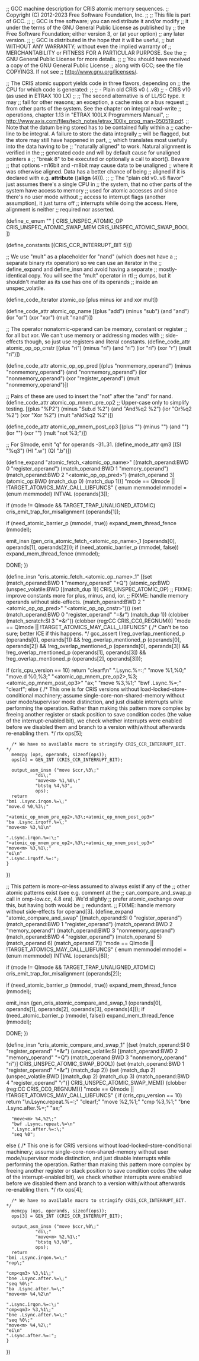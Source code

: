 ;; GCC machine description for CRIS atomic memory sequences.
;; Copyright (C) 2012-2023 Free Software Foundation, Inc.
;;
;; This file is part of GCC.
;;
;; GCC is free software; you can redistribute it and/or modify
;; it under the terms of the GNU General Public License as published by
;; the Free Software Foundation; either version 3, or (at your option)
;; any later version.
;;
;; GCC is distributed in the hope that it will be useful,
;; but WITHOUT ANY WARRANTY; without even the implied warranty of
;; MERCHANTABILITY or FITNESS FOR A PARTICULAR PURPOSE.  See the
;; GNU General Public License for more details.
;;
;; You should have received a copy of the GNU General Public License
;; along with GCC; see the file COPYING3.  If not see
;; <http://www.gnu.org/licenses/>.

;; The CRIS atomic support yields code in three flavors, depending on
;; the CPU for which code is generated:
;;
;; - Plain old CRIS v0 (..v8)
;; - CRIS v10 (as used in ETRAX 100 LX)
;;
;; The second alternative is of LL/SC type.  It may
;; fail for other reasons; an exception, a cache miss or a bus request
;; from other parts of the system.  See the chapter on integral read-write
;; operations, chapter 1.13 in "ETRAX 100LX Programmers Manual",
;; <http://www.axis.com/files/tech_notes/etrax_100lx_prog_man-050519.pdf>.
;; Note that the datum being stored has to be contained fully within a
;; cache-line to be integral.  A failure to store the data integrally
;; will be flagged, but the store may still have happened in part,
;; which translates most usefully into the data having to be
;; "naturally aligned" to work.  Natural alignment is verified in the
;; generated code and will by default cause for unaligned pointers a
;; "break 8" to be executed or optionally a call to abort().  Beware
;; that options -m16bit and -m8bit may cause data to be unaligned
;; where it was otherwise aligned.  Data has a better chance of being
;; aligned if it is declared with e.g. __attribute__ ((__align__ (4))).
;;
;; The "plain old v0..v8 flavor" just assumes there's a single CPU in
;; the system, that no other parts of the system have access to memory
;; used for atomic accesses and since there's no user mode without
;; access to interrupt flags (another assumption), it just turns off
;; interrupts while doing the access.  Here, alignment is neither
;; required nor asserted.

(define_c_enum ""
  [
   CRIS_UNSPEC_ATOMIC_OP
   CRIS_UNSPEC_ATOMIC_SWAP_MEM
   CRIS_UNSPEC_ATOMIC_SWAP_BOOL
  ])

(define_constants [(CRIS_CCR_INTERRUPT_BIT 5)])

;; We use "mult" as a placeholder for "nand" (which does not have a
;; separate binary rtx operation) so we can use an iterator in the
;; define_expand and define_insn and avoid having a separate
;; mostly-identical copy.  You will see the "mult" operator in rtl
;; dumps, but it shouldn't matter as its use has one of its operands
;; inside an unspec_volatile.

(define_code_iterator atomic_op [plus minus ior and xor mult])

(define_code_attr atomic_op_name
 [(plus "add") (minus "sub") (and "and") (ior "or") (xor "xor") (mult "nand")])

;; The operator nonatomic-operand can be memory, constant or register
;; for all but xor.  We can't use memory or addressing modes with
;; side-effects though, so just use registers and literal constants.
(define_code_attr atomic_op_op_cnstr
 [(plus "ri") (minus "ri") (and "ri") (ior "ri") (xor "r") (mult "ri")])

(define_code_attr atomic_op_op_pred
 [(plus "nonmemory_operand") (minus "nonmemory_operand")
  (and "nonmemory_operand") (ior "nonmemory_operand")
  (xor "register_operand") (mult "nonmemory_operand")])

;; Pairs of these are used to insert the "not" after the "and" for nand.
(define_code_attr atomic_op_mnem_pre_op2 ;; Upper-case only to simplify testing.
 [(plus "%P2") (minus "Sub.d %2") (and "And%q2 %2") (ior "Or%q2 %2") (xor "Xor %2")
  (mult "aNd%q2 %2")])

(define_code_attr atomic_op_mnem_post_op3
 [(plus "") (minus "") (and "") (ior "") (xor "") (mult "not %3\;")])

;; For SImode, emit "q" for operands -31..31.
(define_mode_attr qm3 [(SI "%q3") (HI ".w") (QI ".b")])

(define_expand "atomic_fetch_<atomic_op_name><mode>"
  [(match_operand:BWD 0 "register_operand")
   (match_operand:BWD 1 "memory_operand")
   (match_operand:BWD 2 "<atomic_op_op_pred>")
   (match_operand 3)
   (atomic_op:BWD (match_dup 0) (match_dup 1))]
  "<MODE>mode == QImode || !TARGET_ATOMICS_MAY_CALL_LIBFUNCS"
{
  enum memmodel mmodel = (enum memmodel) INTVAL (operands[3]);

  if (<MODE>mode != QImode && TARGET_TRAP_UNALIGNED_ATOMIC)
    cris_emit_trap_for_misalignment (operands[1]);

  if (need_atomic_barrier_p (mmodel, true))
    expand_mem_thread_fence (mmodel);

  emit_insn (gen_cris_atomic_fetch_<atomic_op_name><mode>_1 (operands[0],
							     operands[1],
							     operands[2]));
  if (need_atomic_barrier_p (mmodel, false))
    expand_mem_thread_fence (mmodel);

  DONE;
})

(define_insn "cris_atomic_fetch_<atomic_op_name><mode>_1"
  [(set (match_operand:BWD 1 "memory_operand" "+Q")
	(atomic_op:BWD
	 (unspec_volatile:BWD [(match_dup 1)] CRIS_UNSPEC_ATOMIC_OP)
	 ;; FIXME: improve constants more for plus, minus, and, ior.
	 ;; FIXME: handle memory operands without side-effects.
	 (match_operand:BWD 2 "<atomic_op_op_pred>" "<atomic_op_op_cnstr>")))
   (set (match_operand:BWD 0 "register_operand" "=&r")
	(match_dup 1))
   (clobber (match_scratch:SI 3 "=&r"))
   (clobber (reg:CC CRIS_CC0_REGNUM))]
  "<MODE>mode == QImode || !TARGET_ATOMICS_MAY_CALL_LIBFUNCS"
{
  /* Can't be too sure; better ICE if this happens.  */
  gcc_assert (!reg_overlap_mentioned_p (operands[0], operands[1])
	      && !reg_overlap_mentioned_p (operands[0], operands[2])
	      && !reg_overlap_mentioned_p (operands[0], operands[3])
	      && !reg_overlap_mentioned_p (operands[1], operands[3])
	      && !reg_overlap_mentioned_p (operands[2], operands[3]));

  if (cris_cpu_version == 10)
    return
      "clearf\n"
      ".Lsync.%=:\;"
      "move<m> %1,%0\;"
      "move.d %0,%3\;"
      "<atomic_op_mnem_pre_op2>,%3\;<atomic_op_mnem_post_op3>"
      "ax\;"
      "move<m> %3,%1\;"
      "bwf .Lsync.%=\;"
      "clearf";
  else
    {
      /* This one is for CRIS versions without load-locked-store-conditional
	 machinery; assume single-core-non-shared-memory without user
	 mode/supervisor mode distinction, and just disable interrupts
	 while performing the operation.
	 Rather than making this pattern more complex by freeing another
	 register or stack position to save condition codes (the value
	 of the interrupt-enabled bit), we check whether interrupts were
	 enabled before we disabled them and branch to a version
	 with/without afterwards re-enabling them.  */
      rtx ops[5];

      /* We have no available macro to stringify CRIS_CCR_INTERRUPT_BIT.  */
      memcpy (ops, operands, sizeof(ops));
      ops[4] = GEN_INT (CRIS_CCR_INTERRUPT_BIT);

      output_asm_insn ("move $ccr,%3\;"
		       "di\;"
		       "move<m> %1,%0\;"
		       "btstq %4,%3",
		       ops);
      return
	"bmi .Lsync.irqon.%=\;"
	"move.d %0,%3\;"

	"<atomic_op_mnem_pre_op2>,%3\;<atomic_op_mnem_post_op3>"
	"ba .Lsync.irqoff.%=\;"
	"move<m> %3,%1\n"

	".Lsync.irqon.%=:\;"
	"<atomic_op_mnem_pre_op2>,%3\;<atomic_op_mnem_post_op3>"
	"move<m> %3,%1\;"
	"ei\n"
	".Lsync.irqoff.%=:";
    }
})

;; This pattern is more-or-less assumed to always exist if any of the
;; other atomic patterns exist (see e.g.  comment at the
;; can_compare_and_swap_p call in omp-low.cc, 4.8 era).  We'd slightly
;; prefer atomic_exchange<mode> over this, but having both would be
;; redundant.
;; FIXME: handle memory without side-effects for operand[3].
(define_expand "atomic_compare_and_swap<mode>"
  [(match_operand:SI 0 "register_operand")
   (match_operand:BWD 1 "register_operand")
   (match_operand:BWD 2 "memory_operand")
   (match_operand:BWD 3 "nonmemory_operand")
   (match_operand:BWD 4 "register_operand")
   (match_operand 5)
   (match_operand 6)
   (match_operand 7)]
  "<MODE>mode == QImode || !TARGET_ATOMICS_MAY_CALL_LIBFUNCS"
{
  enum memmodel mmodel = (enum memmodel) INTVAL (operands[6]);

  if (<MODE>mode != QImode && TARGET_TRAP_UNALIGNED_ATOMIC)
    cris_emit_trap_for_misalignment (operands[2]);

  if (need_atomic_barrier_p (mmodel, true))
    expand_mem_thread_fence (mmodel);

  emit_insn (gen_cris_atomic_compare_and_swap<mode>_1 (operands[0],
						       operands[1],
						       operands[2],
						       operands[3],
						       operands[4]));
  if (need_atomic_barrier_p (mmodel, false))
    expand_mem_thread_fence (mmodel);

  DONE;
})

(define_insn "cris_atomic_compare_and_swap<mode>_1"
  [(set (match_operand:SI 0 "register_operand" "=&r")
	(unspec_volatile:SI
	 [(match_operand:BWD 2 "memory_operand" "+Q")
	  (match_operand:BWD 3 "nonmemory_operand" "ri")]
	 CRIS_UNSPEC_ATOMIC_SWAP_BOOL))
   (set (match_operand:BWD 1 "register_operand" "=&r") (match_dup 2))
   (set (match_dup 2)
	(unspec_volatile:BWD
	 [(match_dup 2)
	  (match_dup 3)
	  (match_operand:BWD 4 "register_operand" "r")]
	 CRIS_UNSPEC_ATOMIC_SWAP_MEM))
   (clobber (reg:CC CRIS_CC0_REGNUM))]
  "<MODE>mode == QImode || !TARGET_ATOMICS_MAY_CALL_LIBFUNCS"
{
  if (cris_cpu_version == 10)
    return
      "\n.Lsync.repeat.%=:\;"
      "clearf\;"
      "move<m> %2,%1\;"
      "cmp<qm3> %3,%1\;"
      "bne .Lsync.after.%=\;"
      "ax\;"

      "move<m> %4,%2\;"
      "bwf .Lsync.repeat.%=\n"
      ".Lsync.after.%=:\;"
      "seq %0";
  else
    {
      /* This one is for CRIS versions without load-locked-store-conditional
	 machinery; assume single-core-non-shared-memory without user
	 mode/supervisor mode distinction, and just disable interrupts
	 while performing the operation.
	 Rather than making this pattern more complex by freeing another
	 register or stack position to save condition codes (the value
	 of the interrupt-enabled bit), we check whether interrupts were
	 enabled before we disabled them and branch to a version
	 with/without afterwards re-enabling them.  */
      rtx ops[4];

      /* We have no available macro to stringify CRIS_CCR_INTERRUPT_BIT.  */
      memcpy (ops, operands, sizeof(ops));
      ops[3] = GEN_INT (CRIS_CCR_INTERRUPT_BIT);

      output_asm_insn ("move $ccr,%0\;"
		       "di\;"
		       "move<m> %2,%1\;"
		       "btstq %3,%0",
		       ops);
      return
	"bmi .Lsync.irqon.%=\;"
	"nop\;"

	"cmp<qm3> %3,%1\;"
	"bne .Lsync.after.%=\;"
	"seq %0\;"
	"ba .Lsync.after.%=\;"
	"move<m> %4,%2\n"

	".Lsync.irqon.%=:\;"
	"cmp<qm3> %3,%1\;"
	"bne .Lsync.after.%=\;"
	"seq %0\;"
	"move<m> %4,%2\;"
	"ei\n"
	".Lsync.after.%=:";
    }
})
